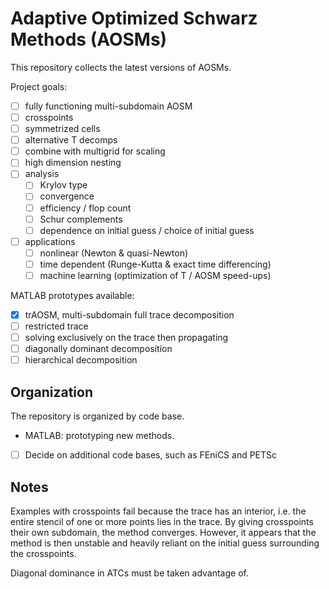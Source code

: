 # Adaptive Optimized Schwarz Methods (AOSMs)

This repository collects the latest versions of AOSMs.

Project goals:
- [ ] fully functioning multi-subdomain AOSM
- [ ] crosspoints
- [ ] symmetrized cells
- [ ] alternative T decomps
- [ ] combine with multigrid for scaling
- [ ] high dimension nesting
- [ ] analysis
    - [ ] Krylov type
    - [ ] convergence
    - [ ] efficiency / flop count
    - [ ] Schur complements
    - [ ] dependence on initial guess / choice of initial guess
- [ ] applications
    - [ ] nonlinear (Newton & quasi-Newton)
    - [ ] time dependent (Runge-Kutta & exact time differencing)
    - [ ] machine learning (optimization of T / AOSM speed-ups)

MATLAB prototypes available:
- [x] trAOSM, multi-subdomain full trace decomposition
- [ ] restricted trace
- [ ] solving exclusively on the trace then propagating
- [ ] diagonally dominant decomposition
- [ ] hierarchical decomposition

## Organization

The repository is organized by code base.
- MATLAB: prototyping new methods.

- [ ] Decide on additional code bases, such as FEniCS and PETSc

## Notes

Examples with crosspoints fail because the trace has an interior, i.e. the entire stencil of one or more points lies in the trace.
By giving crosspoints their own subdomain, the method converges.
However, it appears that the method is then unstable and heavily reliant on the initial guess surrounding the crosspoints.

Diagonal dominance in ATCs must be taken advantage of.